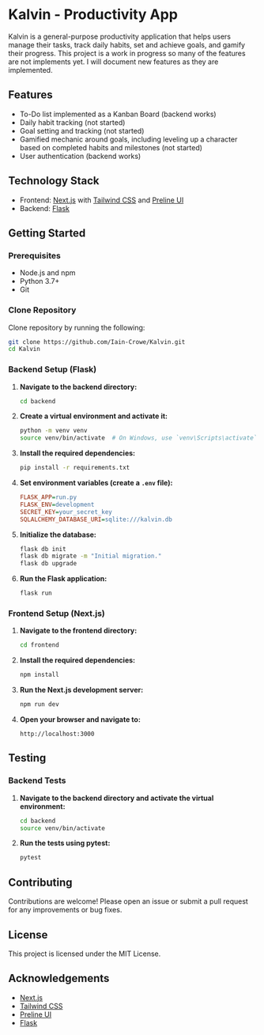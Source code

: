 # Kalvin - Productivity App

Kalvin is a general-purpose productivity application that helps users manage their tasks, track daily habits, set and achieve goals, and gamify their progress. This project is a work in progress so many of the features are not implements yet. I will document new features as
they are implemented.

## Features

-   To-Do list implemented as a Kanban Board (backend works)
-   Daily habit tracking (not started)
-   Goal setting and tracking (not started)
-   Gamified mechanic around goals, including leveling up a character based on completed habits and milestones (not started)
-   User authentication (backend works)

## Technology Stack

-   Frontend: [Next.js](https://nextjs.org/) with [Tailwind CSS](https://tailwindcss.com/) and [Preline UI](https://preline.co/)
-   Backend: [Flask](https://flask.palletsprojects.com/)

## Getting Started

### Prerequisites

-   Node.js and npm
-   Python 3.7+
-   Git

### Clone Repository

Clone repository by running the following:

```bash
git clone https://github.com/Iain-Crowe/Kalvin.git
cd Kalvin
```

### Backend Setup (Flask)

1. **Navigate to the backend directory:**

    ```bash
    cd backend
    ```

2. **Create a virtual environment and activate it:**

    ```bash
    python -m venv venv
    source venv/bin/activate  # On Windows, use `venv\Scripts\activate`
    ```

3. **Install the required dependencies:**

    ```bash
    pip install -r requirements.txt
    ```

4. **Set environment variables (create a `.env` file):**

    ```ini
    FLASK_APP=run.py
    FLASK_ENV=development
    SECRET_KEY=your_secret_key
    SQLALCHEMY_DATABASE_URI=sqlite:///kalvin.db
    ```

5. **Initialize the database:**

    ```bash
    flask db init
    flask db migrate -m "Initial migration."
    flask db upgrade
    ```

6. **Run the Flask application:**

    ```bash
    flask run
    ```

### Frontend Setup (Next.js)

1. **Navigate to the frontend directory:**

    ```bash
    cd frontend
    ```

2. **Install the required dependencies:**

    ```bash
    npm install
    ```

3. **Run the Next.js development server:**

    ```bash
    npm run dev
    ```

4. **Open your browser and navigate to:**

    ```
    http://localhost:3000
    ```

## Testing

### Backend Tests

1. **Navigate to the backend directory and activate the virtual environment:**

    ```bash
    cd backend
    source venv/bin/activate
    ```

2. **Run the tests using pytest:**

    ```bash
    pytest
    ```

## Contributing

Contributions are welcome! Please open an issue or submit a pull request for any improvements or bug fixes.

## License

This project is licensed under the MIT License.

## Acknowledgements

-   [Next.js](https://nextjs.org/)
-   [Tailwind CSS](https://tailwindcss.com/)
-   [Preline UI](https://preline.co/)
-   [Flask](https://flask.palletsprojects.com/)

